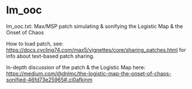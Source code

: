 # lm_ooc
lm_ooc.txt: Max/MSP patch simulating &amp; sonifying the Logistic Map &amp; the Onset of Chaos

How to load patch, see: https://docs.cycling74.com/max5/vignettes/core/sharing_patches.html for info about text-based patch sharing.

In-depth discussion of the patch & the Logistic Map here: https://medium.com/@dnlmc/the-logistic-map-the-onset-of-chaos-sonified-46fd73e25965#.ci0afkjnm

